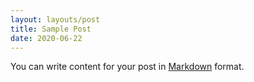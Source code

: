 ```yaml
---
layout: layouts/post
title: Sample Post
date: 2020-06-22
---
```

You can write content for your post in [Markdown](https://www.11ty.dev/docs/languages/markdown/) format.
